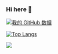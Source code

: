 ### Hi here 👋

[![我的 GitHub 数据](https://github-readme-stats.vercel.app/api?username=Knight174)]()

[![Top Langs](https://github-readme-stats.vercel.app/api/top-langs/?username=Knight174&layout=compact)](https://github.com/Knight174/github-readme-stats)

<img src="https://visitor-badge.glitch.me/badge?page_id=Knight174" />
<!--
**Knight174/Knight174** is a ✨ _special_ ✨ repository because its `README.md` (this file) appears on your GitHub profile.

Here are some ideas to get you started:

- 🔭 I’m currently working on Shanghai
- 🌱 I’m currently learning Vue.js
- 👯 I’m looking to collaborate on ...
- 🤔 I’m looking for help with ...
- 💬 Ask me about ...
- 📫 How to reach me: ...
- 😄 Pronouns: ...
- ⚡ Fun fact: ...
-->
